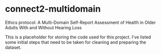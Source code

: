 # connect2-multidomain
Ethics protocol: A Multi-Domain Self-Report Assessment of Health in Older Adults With and Without Hearing Loss

This is a placeholder for storing the code used for this project. I've listed some initial steps that need to be taken for cleaning and preparing the dataset.
